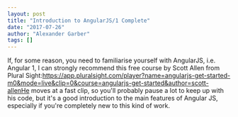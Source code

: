 ```yaml
---
layout: post
title: "Introduction to AngularJS/1 Complete"
date: "2017-07-26"
author: "Alexander Garber"
tags: []
---
```


If, for some reason, you need to familiarise yourself with AngularJS, i.e. Angular 1, I can strongly recommend this free course by Scott Allen from Plural Sight:https://app.pluralsight.com/player?name=angularjs-get-started-m0&mode=live&clip=0&course=angularjs-get-started&author=scott-allenHe moves at a fast clip, so you'll probably pause a lot to keep up with his code, but it's a good introduction to the main features of Angular JS, especially if you're completely new to this kind of work.